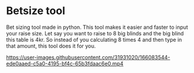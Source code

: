 # Betsize tool

Bet sizing tool made in python. 
This tool makes it easier and faster to input your raise size. Let say you want to raise to 8 big blinds and the big blind this table is 4kr. So instead of you calculating 8 times 4 and then type in that amount, this tool does it for you.

https://user-images.githubusercontent.com/31931020/166083544-ede0aaed-c5a0-4195-bf4c-65b3fdaac6e0.mp4


